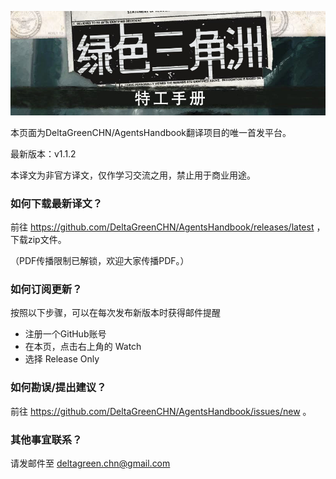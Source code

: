 ![DGAH Logo](/DG_banner.jpg)

本页面为DeltaGreenCHN/AgentsHandbook翻译项目的唯一首发平台。

最新版本：v1.1.2

本译文为非官方译文，仅作学习交流之用，禁止用于商业用途。

### 如何下载最新译文？

前往 https://github.com/DeltaGreenCHN/AgentsHandbook/releases/latest ，下载zip文件。

（PDF传播限制已解锁，欢迎大家传播PDF。）

### 如何订阅更新？

按照以下步骤，可以在每次发布新版本时获得邮件提醒

* 注册一个GitHub账号
* 在本页，点击右上角的 Watch
* 选择 Release Only

### 如何勘误/提出建议？

前往 https://github.com/DeltaGreenCHN/AgentsHandbook/issues/new 。

### 其他事宜联系？

请发邮件至 deltagreen.chn@gmail.com
